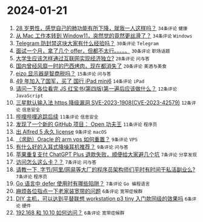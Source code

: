 # 2024-01-21

1. [28 岁男性，感觉自己的肺功能有所下降，就我一人这样吗？](https://www.v2ex.com/t/1010367) `34条评论` `健康`
1. [从 Mac 工作本转到 Window11，突然觉的竟然更丝滑了？](https://www.v2ex.com/t/1010377) `34条评论` `Windows`
1. [Telegram 防封禁这块大家有什么经验吗？](https://www.v2ex.com/t/1010381) `30条评论` `Telegram`
1. [面试一个月，拿了几个 offer，但都不太行。。。。。](https://www.v2ex.com/t/1010401) `30条评论` `职场话题`
1. [大学生应该怎样通过互联网实现经济独立?](https://www.v2ex.com/t/1010382) `28条评论` `问与答`
1. [国内曾经风靡一时的巴西烤肉，现在都消失了](https://www.v2ex.com/t/1010396) `20条评论` `美酒与美食`
1. [eizo 显示器是智商税吗？](https://www.v2ex.com/t/1010365) `15条评论` `问与答`
1. [49 年加入了国军，买了 国行 iPad mini6](https://www.v2ex.com/t/1010376) `14条评论` `iPad`
1. [请问一下各位看完 JS 红宝书(第四版)第一遍后应该做什么？](https://www.v2ex.com/t/1010385) `12条评论` `JavaScript`
1. [三星默认输入法 https 降级漏洞 SVE-2023-1908(CVE-2023-42579)](https://www.v2ex.com/t/1010368) `12条评论` `信息安全`
1. [哔哩哔哩追踪后续](https://www.v2ex.com/t/1010369) `11条评论` `信息安全`
1. [发现了一个新的 GitHub 项目： Open 功夫王](https://www.v2ex.com/t/1010392) `11条评论` `程序员`
1. [出 Alfred 5 永久 license](https://www.v2ex.com/t/1010440) `9条评论` `macOS`
1. [（求助）Oracle 的 arm vps 如何重置？](https://www.v2ex.com/t/1010413) `9条评论` `VPS`
1. [有什么好的入耳式降噪耳机推荐？](https://www.v2ex.com/t/1010366) `9条评论` `问与答`
1. [苹果重复支付 ChatGPT Plus 退款失败，顺便给大家避几个坑](https://www.v2ex.com/t/1010435) `7条评论` `分享发现`
1. [访问怎么这么卡？？](https://www.v2ex.com/t/1010427) `7条评论` `问与答`
1. [请教一下, 字节/阿里/网易等大厂的程序员架构师们平时有时间干私活副业么?](https://www.v2ex.com/t/1010380) `7条评论` `程序员`
1. [Go 语言中 defer 使用时有哪些陷阱？](https://www.v2ex.com/t/1010378) `7条评论` `Go 编程语言`
1. [麻烦各位指点一下老家装宽带的问题](https://www.v2ex.com/t/1010389) `6条评论` `宽带症候群`
1. [DIY 主机，可以达到平替联想 workstation p3 tiny 入门款同级的效果吗](https://www.v2ex.com/t/1010374) `6条评论` `硬件`
1. [192.168 和 10.10 如何访问？](https://www.v2ex.com/t/1010362) `6条评论` `宽带症候群`
